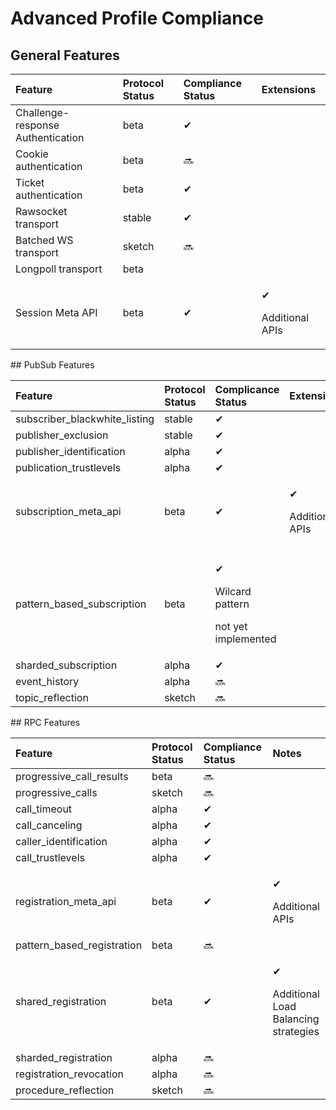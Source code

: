 # Advanced Profile Compliance

## General Features

<table>
  <thead>
    <tr>
      <th style="text-align:left">Feature</th>
      <th style="text-align:left">Protocol Status</th>
      <th style="text-align:left">Compliance Status</th>
      <th style="text-align:left">Extensions</th>
    </tr>
  </thead>
  <tbody>
    <tr>
      <td style="text-align:left">Challenge-response Authentication</td>
      <td style="text-align:left">beta</td>
      <td style="text-align:left">&#x2714;</td>
      <td style="text-align:left"></td>
    </tr>
    <tr>
      <td style="text-align:left">Cookie authentication</td>
      <td style="text-align:left">beta</td>
      <td style="text-align:left">&#x1F51C;</td>
      <td style="text-align:left"></td>
    </tr>
    <tr>
      <td style="text-align:left">Ticket authentication</td>
      <td style="text-align:left">beta</td>
      <td style="text-align:left">&#x2714;</td>
      <td style="text-align:left"></td>
    </tr>
    <tr>
      <td style="text-align:left">Rawsocket transport</td>
      <td style="text-align:left">stable</td>
      <td style="text-align:left">&#x2714;</td>
      <td style="text-align:left"></td>
    </tr>
    <tr>
      <td style="text-align:left">Batched WS transport</td>
      <td style="text-align:left">sketch</td>
      <td style="text-align:left">&#x1F51C;</td>
      <td style="text-align:left"></td>
    </tr>
    <tr>
      <td style="text-align:left">Longpoll transport</td>
      <td style="text-align:left">beta</td>
      <td style="text-align:left"></td>
      <td style="text-align:left"></td>
    </tr>
    <tr>
      <td style="text-align:left">Session Meta API</td>
      <td style="text-align:left">beta</td>
      <td style="text-align:left">&#x2714;</td>
      <td style="text-align:left">
        <p>&#x2714;</p>
        <p>Additional APIs</p>
      </td>
    </tr>
  </tbody>
</table>## PubSub Features

<table>
  <thead>
    <tr>
      <th style="text-align:left">Feature</th>
      <th style="text-align:left">Protocol Status</th>
      <th style="text-align:left">Complicance Status</th>
      <th style="text-align:left">Extensions</th>
    </tr>
  </thead>
  <tbody>
    <tr>
      <td style="text-align:left">subscriber_blackwhite_listing</td>
      <td style="text-align:left">stable</td>
      <td style="text-align:left">&#x2714;</td>
      <td style="text-align:left"></td>
    </tr>
    <tr>
      <td style="text-align:left">publisher_exclusion</td>
      <td style="text-align:left">stable</td>
      <td style="text-align:left">&#x2714;</td>
      <td style="text-align:left"></td>
    </tr>
    <tr>
      <td style="text-align:left">publisher_identification</td>
      <td style="text-align:left">alpha</td>
      <td style="text-align:left">&#x2714;</td>
      <td style="text-align:left"></td>
    </tr>
    <tr>
      <td style="text-align:left">publication_trustlevels</td>
      <td style="text-align:left">alpha</td>
      <td style="text-align:left">&#x2714;</td>
      <td style="text-align:left"></td>
    </tr>
    <tr>
      <td style="text-align:left">subscription_meta_api</td>
      <td style="text-align:left">beta</td>
      <td style="text-align:left">&#x2714;</td>
      <td style="text-align:left">
        <p>&#x2714;</p>
        <p>Additional APIs</p>
      </td>
    </tr>
    <tr>
      <td style="text-align:left"></td>
      <td style="text-align:left"></td>
      <td style="text-align:left"></td>
      <td style="text-align:left"></td>
    </tr>
    <tr>
      <td style="text-align:left">pattern_based_subscription</td>
      <td style="text-align:left">beta</td>
      <td style="text-align:left">
        <p>&#x2714;</p>
        <p>Wilcard pattern</p>
        <p>not yet implemented</p>
      </td>
      <td style="text-align:left"></td>
    </tr>
    <tr>
      <td style="text-align:left">sharded_subscription</td>
      <td style="text-align:left">alpha</td>
      <td style="text-align:left">&#x2714;</td>
      <td style="text-align:left"></td>
    </tr>
    <tr>
      <td style="text-align:left">event_history</td>
      <td style="text-align:left">alpha</td>
      <td style="text-align:left">&#x1F51C;</td>
      <td style="text-align:left"></td>
    </tr>
    <tr>
      <td style="text-align:left">topic_reflection</td>
      <td style="text-align:left">sketch</td>
      <td style="text-align:left">&#x1F51C;</td>
      <td style="text-align:left"></td>
    </tr>
  </tbody>
</table>## RPC Features

<table>
  <thead>
    <tr>
      <th style="text-align:left">Feature</th>
      <th style="text-align:left">Protocol Status</th>
      <th style="text-align:left">Compliance Status</th>
      <th style="text-align:left">Notes</th>
    </tr>
  </thead>
  <tbody>
    <tr>
      <td style="text-align:left">progressive_call_results</td>
      <td style="text-align:left">beta</td>
      <td style="text-align:left">&#x1F51C;</td>
      <td style="text-align:left"></td>
    </tr>
    <tr>
      <td style="text-align:left">progressive_calls</td>
      <td style="text-align:left">sketch</td>
      <td style="text-align:left">&#x1F51C;</td>
      <td style="text-align:left"></td>
    </tr>
    <tr>
      <td style="text-align:left">call_timeout</td>
      <td style="text-align:left">alpha</td>
      <td style="text-align:left">&#x2714;</td>
      <td style="text-align:left"></td>
    </tr>
    <tr>
      <td style="text-align:left">call_canceling</td>
      <td style="text-align:left">alpha</td>
      <td style="text-align:left">&#x2714;</td>
      <td style="text-align:left"></td>
    </tr>
    <tr>
      <td style="text-align:left">caller_identification</td>
      <td style="text-align:left">alpha</td>
      <td style="text-align:left">&#x2714;</td>
      <td style="text-align:left"></td>
    </tr>
    <tr>
      <td style="text-align:left">call_trustlevels</td>
      <td style="text-align:left">alpha</td>
      <td style="text-align:left">&#x2714;</td>
      <td style="text-align:left"></td>
    </tr>
    <tr>
      <td style="text-align:left">registration_meta_api</td>
      <td style="text-align:left">beta</td>
      <td style="text-align:left">&#x2714;</td>
      <td style="text-align:left">
        <p>&#x2714;</p>
        <p>Additional APIs</p>
      </td>
    </tr>
    <tr>
      <td style="text-align:left">pattern_based_registration</td>
      <td style="text-align:left">beta</td>
      <td style="text-align:left">&#x1F51C;</td>
      <td style="text-align:left"></td>
    </tr>
    <tr>
      <td style="text-align:left">shared_registration</td>
      <td style="text-align:left">beta</td>
      <td style="text-align:left">&#x2714;</td>
      <td style="text-align:left">
        <p>&#x2714;</p>
        <p>Additional Load
          <br />Balancing
          <br />strategies</p>
      </td>
    </tr>
    <tr>
      <td style="text-align:left">sharded_registration</td>
      <td style="text-align:left">alpha</td>
      <td style="text-align:left">&#x1F51C;</td>
      <td style="text-align:left"></td>
    </tr>
    <tr>
      <td style="text-align:left">registration_revocation</td>
      <td style="text-align:left">alpha</td>
      <td style="text-align:left">&#x1F51C;</td>
      <td style="text-align:left"></td>
    </tr>
    <tr>
      <td style="text-align:left">procedure_reflection</td>
      <td style="text-align:left">sketch</td>
      <td style="text-align:left">&#x1F51C;</td>
      <td style="text-align:left"></td>
    </tr>
  </tbody>
</table>